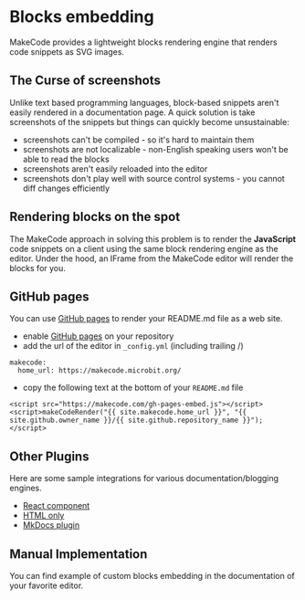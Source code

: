 # Blocks embedding

MakeCode provides a lightweight blocks rendering engine that renders code snippets as SVG images. 

## The Curse of screenshots

Unlike text based programming languages, block-based snippets aren't easily rendered in a documentation page. A quick solution is take screenshots of the snippets but things can quickly become unsustainable:

* screenshots can't be compiled - so it's hard to maintain them
* screenshots are not localizable - non-English speaking users won't be able to read the blocks
* screenshots aren't easily reloaded into the editor
* screenshots don't play well with source control systems - you cannot diff changes efficiently

## Rendering blocks on the spot

The MakeCode approach in solving this problem is to render the **JavaScript** code snippets on a client using the same block rendering engine as the editor. Under the hood, an IFrame from the MakeCode editor will render the blocks for you.

## GitHub pages

You can use [GitHub pages](https://help.github.com/en/github/working-with-github-pages) to render your README.md file as a web site.

* enable [GitHub pages](https://help.github.com/en/github/working-with-github-pages/creating-a-github-pages-site#creating-your-site) on your repository
* add the url of the editor in ``_config.yml`` (including trailing /)
```
makecode:
  home_url: https://makecode.microbit.org/
```
* copy the following text at the bottom of your ``README.md`` file
```
<script src="https://makecode.com/gh-pages-embed.js"></script><script>makeCodeRender("{{ site.makecode.home_url }}", "{{ site.github.owner_name }}/{{ site.github.repository_name }}");</script>
```

## Other Plugins

Here are some sample integrations for various documentation/blogging engines.

* [React component](https://github.com/microsoft/pxt-react-extension-template/blob/master/src/components/snippet.tsx)
* [HTML only](https://jsfiddle.net/ndyz1d57/80/)
* [MkDocs plugin](https://microsoft.github.io/pxt-mkdocs-sample/)

## Manual Implementation

You can find example of custom blocks embedding in the documentation of your favorite editor.
